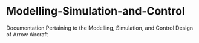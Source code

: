 # Modelling-Simulation-and-Control
Documentation Pertaining to the Modelling, Simulation, and Control Design of Arrow Aircraft
